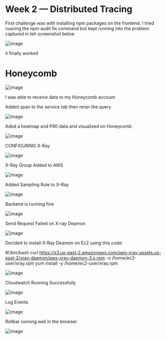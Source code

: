 # Week 2 — Distributed Tracing
First challenge was with installing npm packages on the frontend. I tried ruuning the npm audit fix command but kept running into the problem captured in teh screenshot below

![image](https://user-images.githubusercontent.com/21007127/223156356-11a4ee0b-db26-47e8-95e0-9068eae4ab3c.png)

it finally worked

# Honeycomb

![image](https://user-images.githubusercontent.com/21007127/223192577-2cdf4d4e-e635-49e8-b5c5-532712074f49.png)


I was able to receive data to my Honeycomb account

Added span to the service tab then reran the query


![image](https://user-images.githubusercontent.com/21007127/223202943-fe5ea871-07e3-4dd4-8ce6-0e1a1b197dea.png)

Aded a heatmap and P90 data and visualized on Honeycomb

![image](https://user-images.githubusercontent.com/21007127/223205774-8db029a6-0e3c-4954-9cab-9214cdc45800.png)


CONFIGURING X-Ray

![image](https://user-images.githubusercontent.com/21007127/225574794-a920e071-1f0f-4270-ad9b-03b0b3273c92.png)

X-Ray Group Added to AWS 

![image](https://user-images.githubusercontent.com/21007127/225583232-418a9b60-b501-4c6e-ab11-68886a757274.png)

Added Sampling Rule to X-Ray

![image](https://user-images.githubusercontent.com/21007127/225585606-fe57795f-521d-4fc1-ae2a-fcbbfe37799c.png)

Backend is running fine

![image](https://user-images.githubusercontent.com/21007127/225592938-2241a12d-abb1-4107-9dd5-a2d3aec76e08.png)

Send Request Failed on X-ray Deamon

![image](https://user-images.githubusercontent.com/21007127/225593730-2d06b9c7-dc52-4a78-930c-609498039631.png)

Decided to install X-Ray Deamon on Ec2  using this code:

#!/bin/bash
curl https://s3.us-east-2.amazonaws.com/aws-xray-assets.us-east-2/xray-daemon/aws-xray-daemon-3.x.rpm -o /home/ec2-user/xray.rpm
yum install -y /home/ec2-user/xray.rpm


![image](https://user-images.githubusercontent.com/21007127/225602757-b2e929de-5818-427c-8186-e5b4d481df56.png)

Cloudwatch Running Successfully

![image](https://user-images.githubusercontent.com/21007127/225756086-cb5923ca-9c1d-4add-8957-0bba915ccd23.png)

Log Events 

![image](https://user-images.githubusercontent.com/21007127/225756561-1d1c4a07-f597-4b18-ab6c-b9cc8b60f0db.png)

Rollbar running well in the browser

![image](https://user-images.githubusercontent.com/21007127/226113852-3e971711-feac-40b2-89db-747684372b17.png)





